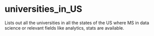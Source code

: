# universities_in_US
Lists out all the universities in all the states of the US where MS in data science or relevant fields like analytics, stats are available.
